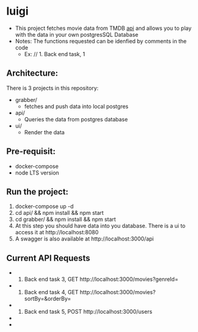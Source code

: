 # luigi

- This project fetches movie data from TMDB  [api](https://developer.themoviedb.org) and allows you to play with the data in your own postgresSQL Database
- Notes: The functions requested can be idenfied by comments in the code
  - Ex: // 1. Back end task, 1


## Architecture:
There is 3 projects in this repository:
- grabber/
  - fetches and push data into local postgres
- api/
  - Queries the data from postgres database
- ui/
  - Render the data

## Pre-requisit:
- docker-compose
- node LTS version


## Run the project:
1. docker-compose up -d
2. cd api/ && npm install && npm start
3. cd grabber/ && npm install && npm start
4. At this step you should have data into you database. There is a ui to access it at http://localhost:8080
5. A swagger is also available at http://localhost:3000/api


## Current API Requests
- 1. Back end task 3, GET http://localhost:3000/movies?genreId=
- 1. Back end task 4, GET http://localhost:3000/movies?sortBy=&orderBy=
- 1. Back end task 5, POST http://localhost:3000/users
- 
- 
